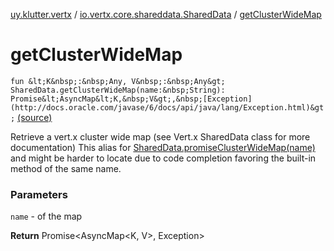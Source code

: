 [uy.klutter.vertx](../index.md) / [io.vertx.core.shareddata.SharedData](index.md) / [getClusterWideMap](.)


# getClusterWideMap
`fun &lt;K&nbsp;:&nbsp;Any, V&nbsp;:&nbsp;Any&gt; SharedData.getClusterWideMap(name:&nbsp;String): Promise&lt;AsyncMap&lt;K,&nbsp;V&gt;,&nbsp;[Exception](http://docs.oracle.com/javase/6/docs/api/java/lang/Exception.html)&gt;` [(source)](https://github.com/kohesive/klutter/blob/master/vertx3-jdk8/src/main/kotlin/uy/klutter/vertx/VertxSharedData.kt#L28)

Retrieve a vert.x cluster wide map (see Vert.x SharedData class for more documentation)
This alias for [SharedData.promiseClusterWideMap(name)](#) and might be harder
to locate due to code completion favoring the built-in method of the same name.

### Parameters
`name` - of the map

**Return**
Promise&lt;AsyncMap&lt;K, V&gt;, Exception&gt;


